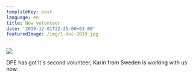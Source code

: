 ```yaml
---
templateKey: post
language: en
title: New volonteer
date: '2019-12-01T22:25:00+01:00'
featuredImage: /img/1-dec-2019.jpg
---
```

![](/img/1-dec-2019.jpg)

DPE has got it´s second volunteer, Karin from Sweden is working with us now.
